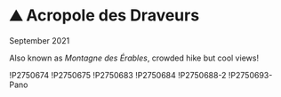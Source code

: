 # ⛰ Acropole des Draveurs
September 2021

Also known as *Montagne des Érables*, crowded hike but cool views!

!P2750674
!P2750675
!P2750683
!P2750684
!P2750688-2
!P2750693-Pano
